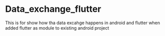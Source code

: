 # Data_exchange_flutter
This is for show how tha data excahge happens in android and flutter when added flutter as module to existing android project
